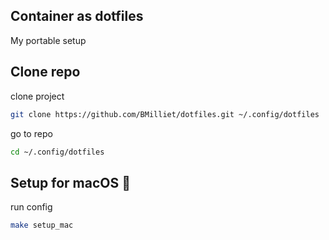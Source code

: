 ## Container as dotfiles
My portable setup

## Clone repo
clone project
```bash
git clone https://github.com/BMilliet/dotfiles.git ~/.config/dotfiles
```
go to repo
```bash
cd ~/.config/dotfiles
```

## Setup for macOS 🍏
run config
```bash
make setup_mac
```
